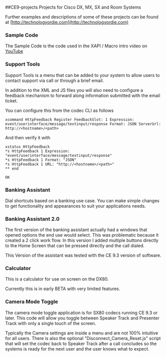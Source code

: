 ##CE9-projects
Projects for Cisco DX, MX, SX and Room Systems

Further examples and descriptions of some of these projects can be found at
[http://technologyordie.com](http://technologyordie.com)

### Sample Code
The Sample Code is the code used in the XAPI / Macro intro
video on [YouTube](https://youtu.be/9QHb05iSPBI)


### Support Tools
Support Tools is a menu that can be added to your system to allow users to contact support via call or through a brief email.

In addition to the XML and JS files you will also need to configure a feedback
mechanism to forward along information submitted with the email ticket.

You can configure this from the codec CLI as follows

```
xcommand HttpFeedback Register FeedbackSlot: 1 Expression: event/userinterface/message/textinput/response Format: JSON ServerUrl: http://<hostname>/<path>
```

And then verify it with

```
xstatus HttpFeedback
*s HttpFeedback 1 Expression: "event/userinterface/message/textinput/response"
*s HttpFeedback 1 Format: "JSON"
*s HttpFeedback 1 URL: "http://<hostname>/<path>"
** end

OK
```



### Banking Assistant
Dial shortcuts based on a banking use case.  You can make simple changes to get
functionality and appearances to suit your applications needs.


### Banking Assistant 2.0
The first version of the banking assistant actually had a windows that opened
options the end use would select.  This was problematic because it created a 2
click work flow.  In this version I added multiple buttons directly to the Home
Screen that can be pressed directly and the call dialed.

This Version of the assistant was tested with the CE 9.3 version of software.

### Calculator
This is a calculator for use on screen on the DX80.

Currently this is in early BETA with very limited features.

### Camera Mode Toggle

The camera mode toggle application is for SX80 codecs running CE 9.3 or later.
This code will allow you toggle between Speaker Track and Presenter Track with
only a single touch of the screen.  

Typically the Camera settings are inside a menu and are not 100% intuitive for
all users.  There is also the optional "Disconnect_Camera_Reset.js" script that
will set the codec back to Speaker Track after a call concludes so the systems
is ready for the next user and the user knows what to expect.
